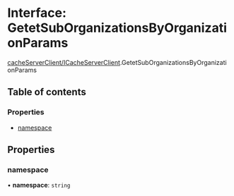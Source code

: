 # Interface: GetetSubOrganizationsByOrganizationParams

[cacheServerClient/ICacheServerClient](../modules/cacheServerClient_ICacheServerClient.md).GetetSubOrganizationsByOrganizationParams

## Table of contents

### Properties

- [namespace](cacheServerClient_ICacheServerClient.GetetSubOrganizationsByOrganizationParams.md#namespace)

## Properties

### namespace

• **namespace**: `string`
